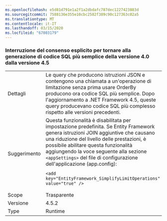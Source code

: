 ```yaml
---
ms.openlocfilehash: e5d81d791e1a2f1a2dbdafc787dec1227423883d
ms.sourcegitcommit: 7588136e355e10cbc2582f389c90c127363c02a5
ms.translationtype: MT
ms.contentlocale: it-IT
ms.lasthandoff: 03/15/2020
ms.locfileid: "67803179"
---
```

### <a name="opt-in-break-to-revert-from-different-45-sql-generation-to-simpler-40-sql-generation"></a>Interruzione del consenso esplicito per tornare alla generazione di codice SQL più semplice della versione 4.0 dalla versione 4.5

|   |   |
|---|---|
|Dettagli|Le query che producono istruzioni JSON e contengono una chiamata a un'operazione di limitazione senza prima usare OrderBy producono ora codice SQL più semplice. Dopo l'aggiornamento a .NET Framework 4.5, queste query producevano codice SQL più complesso rispetto alle versioni precedenti.|
|Suggerimento|Questa funzionalità è disabilitata per impostazione predefinita. Se Entity Framework genera istruzioni JOIN aggiuntive che causano una riduzione del livello delle prestazioni, è possibile abilitare questa funzionalità aggiungendo la voce seguente alla sezione <code>&lt;appSettings&gt;</code> del file di configurazione dell'applicazione (app.config):<pre><code class="lang-xml">&lt;add key=&quot;EntityFramework_SimplifyLimitOperations&quot; value=&quot;true&quot; /&gt;&#13;&#10;</code></pre>|
|Scope|Trasparente|
|Versione|4.5.2|
|Type|Runtime|
